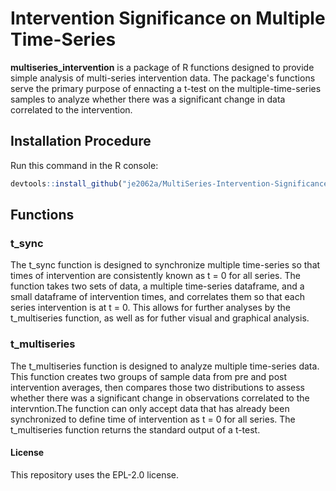 # Intervention Significance on Multiple Time-Series

**multiseries_intervention** is a package of R functions designed to provide simple analysis of multi-series intervention data. The package's functions serve the primary purpose of ennacting a t-test on the multiple-time-series samples to analyze whether there was a significant change in data correlated to the intervention. 

## Installation Procedure

Run this command in the R console:

```R
devtools::install_github("je2062a/MultiSeries-Intervention-Significance")
```
## Functions

### t_sync

The t_sync function is designed to synchronize multiple time-series so that 
times of intervention are consistently known as t = 0 for all series.
The function takes two sets of data, a multiple time-series dataframe, 
and a small dataframe of intervention times, and correlates them so that each 
series intervention is at t = 0. This allows for further analyses by the
t_multiseries function, as well as for futher visual and graphical analysis.

### t_multiseries

The t_multiseries function is designed to analyze multiple time-series data. 
This function creates two groups of sample data from pre and post intervention 
averages, then compares those two distributions to assess whether there was a 
significant change in observations correlated to the intervntion.The function 
can only accept data that has already been synchronized to define time of 
intervention as t = 0 for all series. The t_multiseries function returns the
standard output of a t-test. 

#### License
This repository uses the EPL-2.0 license. 